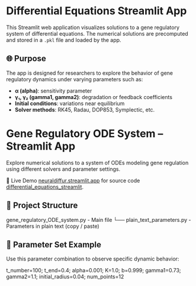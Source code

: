 # Differential Equations Streamlit App

This Streamlit web application visualizes solutions to a gene regulatory system of differential equations. The numerical solutions are precomputed and stored in a `.pkl` file and loaded by the app.

## 🌐 Purpose

The app is designed for researchers to explore the behavior of gene regulatory dynamics under varying parameters such as:

- **α (alpha)**: sensitivity parameter
- **γ₁, γ₂ (gamma1, gamma2)**: degradation or feedback coefficients
- **Initial conditions**: variations near equilibrium
- **Solver methods**: RK45, Radau, DOP853, Symplectic, etc.

# Gene Regulatory ODE System – Streamlit App  

Explore numerical solutions to a system of ODEs modeling gene regulation using different solvers and parameter settings.  

🔗 Live Demo [neuraldiffur.streamlit.app](https://neuraldiffur.streamlit.app/) for source code [differential_equations_streamlit](https://github.com/componavt/differential_equations_streamlit).

## 📁 Project Structure

gene_regulatory_ODE_system.py - Main file
└── plain_text_parameters.py - Parameters in plain text (copy / paste)

## 🎯 Parameter Set Example

Use this parameter combination to observe specific dynamic behavior:

t_number=100; t_end=0.4; alpha=0.001; K=1.0; b=0.999; gamma1=0.73; gamma2=1.1; initial_radius=0.04; num_points=12

